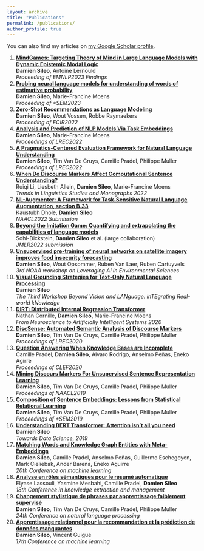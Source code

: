 ```yaml
---
layout: archive
title: "Publications"
permalink: /publications/
author_profile: true
---
```


You can also find my articles on [my Google Scholar profile](https://scholar.google.com/citations?user=SIJPeoYAAAAJ&hl=en).
<ol>
<li><b> <a href="https://arxiv.org/abs/2305.03353">MindGames: Targeting Theory of Mind in Large Language Models with Dynamic Epistemic Modal Logic</a></b> <br> 
    <b>Damien Sileo</b>, Antoine Lernould<br> 
    <i>Proceeding of EMNLP2023 Findings</i><br></li>
<li><b> <a href="https://aclanthology.org/2023.starsem-1.41/">Probing neural language models for understanding of words of estimative probability</a></b> <br> 
    <b>Damien Sileo</b>, Marie-Francine Moens<br> 
    <i>Proceeding of *SEM2023</i><br></li>
<li><b> <a href="https://arxiv.org/abs/2112.04184">Zero-Shot Recommendations as Language Modeling</a></b> <br> 
    <b>Damien Sileo</b>, Wout Vossen, Robbe Raymaekers<br> 
    <i>Proceeding of ECIR2022</i><br></li>
<li><b> <a href="https://arxiv.org/abs/2112.05647">Analysis and Prediction of NLP Models Via Task Embeddings</a></b> <br> 
    <b>Damien Sileo</b>, Marie-Francine Moens<br> 
    <i>Proceedings of LREC2022</i><br></li>
<li><b> <a href="https://www.dropbox.com/s/qjnqjbnaaduf10k/pragmeval.pdf?dl=0">A Pragmatics-Centered Evaluation Framework for Natural Language Understanding</a></b> <br> 
    <b>Damien Sileo</b>, Tim Van De Cruys, Camille Pradel, Philippe Muller<br> 
    <i>Proceedings of LREC2022</i><br></li>
<li><b> <a href="https://www.dropbox.com/s/asj4hwmiymufk0j/markers_sentence_understanding.pdf?dl=0">When Do Discourse Markers Affect Computational Sentence Understanding?</a></b> <br> 
    Ruiqi Li, Liesbeth Allein, <b>Damien Sileo</b>, Marie-Francine Moens<br> 
    <i>Trends in Linguistics Studies and Monographs 2022</i><br></li>
<li><b> <a href="https://arxiv.org/abs/2112.02721">NL-Augmenter: A Framework for Task-Sensitive Natural Language Augmentation, section B.33</a></b> <br> 
    Kaustubh Dhole, <b>Damien Sileo</b><br> 
    <i>NAACL2022 Submission</i><br></li>
<li><b> <a href="https://arxiv.org/abs/2206.04615">Beyond the Imitation Game: Quantifying and extrapolating the capabilities of language models</a></b> <br> 
    Sohl-Dickstein, <b>Damien Sileo</b> et al. (large collaboration)<br> 
    <i>JMLR2022 submission</i><br></li>
<li><b> <a href="https://static.sched.com/hosted_files/2021noaaaiworkshop/32/2021-09-14_3A_Sileo_NOAA-AI-Workshop.pdf">  Unsupervised pre-training of neural networks on satellite imagery improves food insecurity forecasting </a></b> <br> 
    <b>Damien Sileo</b>,  Wout Opsommer, Ruben Van Laer, Ruben Cartuyvels<br> 
    <i>3rd NOAA workshop on Leveraging AI in Environmental Sciences</i><br></li>
<li><b> <a href="https://aclanthology.org/2021.lantern-1.2.pdf">Visual Grounding Strategies for Text-Only Natural Language Processing</a></b> <br> 
    <b>Damien Sileo</b><br> 
    <i>The Third Workshop Beyond Vision and LANguage: inTEgrating Real-world kNowledge</i><br></li>
<li><b> <a href="https://lirias.kuleuven.be/retrieve/620742"> DIRT: Distributed Internal Regression Transformer </a></b> <br> 
    Nathan Cornille, <b>Damien Sileo</b>, Marie-Francine Moens <br> 
    <i>From Neuroscience to Artificially Intelligent Systems 2020</i><br></li>
<li><b> <a href="https://www.aclweb.org/anthology/S19-1004/">DiscSense: Automated Semantic Analysis of Discourse Markers	</a></b> <br> 
    <b>Damien Sileo</b>, Tim Van De Cruys, Camille Pradel,  Philippe Muller<br> 
    <i>Proceedings of LREC2020</i><br></li>
<li><b> <a href="https://link.springer.com/chapter/10.1007/978-3-030-58219-7_4">Question Answering When Knowledge Bases are Incomplete	</a></b> <br> 
    Camille Pradel, <b>Damien Sileo</b>, Álvaro Rodrigo, Anselmo Peñas, Eneko Agirre<br> 
    <i>Proceedings of CLEF2020</i><br></li>
<li><b> <a href="https://www.aclweb.org/anthology/N19-1351">Mining Discours Markers For Unsupervised Sentence Representation Learning	</a></b> <br> 
    <b>Damien Sileo</b>, Tim Van De Cruys, Camille Pradel, Philippe Muller<br> 
    <i>Proceedings of NAACL2019</i><br></li>
<li><b> <a href="https://www.aclweb.org/anthology/S19-1004/">Composition of Sentence Embeddings: Lessons from Statistical Relational Learning	</a></b> <br> 
    <b>Damien Sileo</b>, Tim Van De Cruys, Camille Pradel, Philippe Muller<br> 
    <i>Proceedings of *SEM2019</i><br></li>
<li><b> <a href="https://medium.com/synapse-dev/understanding-bert-transformer-attention-isnt-all-you-need-5839ebd396db">Understanding BERT Transformer: Attention isn’t all you need</a></b> <br> 
    <b>Damien Sileo</b><br> 
    <i>Towards Data Science, 2019</i><br></li>
<li><b> <a href="http://ixa.eus/sites/default/files/dokumentuak/12902/cap-lihilith.pdf">Matching Words and Knowledge Graph Entities with Meta-Embeddings</a></b> <br> 
    <b>Damien Sileo</b>, Camille Pradel, Anselmo Peñas, Guillermo Eschegoyen, Mark Cieliebak, Ander Barena, Eneko Aguirre<br> 
    <i>20th Conference on machine learning</i><br></li>
<li><b> <a href="https://editions-rnti.fr/?inprocid=1002384">Analyse en rôles sémantiques pour le résumé automatique</a></b> <br> 
    Elyase Lassouli, Yasmine Mesbahi, Camille Pradel, <b>Damien Sileo</b><br> 
    <i>18th Conference in knowledge extraction and management</i><br></li>
<li><b> <a href="http://taln2017.cnrs.fr/wp-content/uploads/2017/06/actes_TALN_2017-vol2.pdf">Changement stylistique de phrases par apprentissage faiblement supervisé	</a></b> <br> 
    <b>Damien Sileo</b>, Tim Van De Cruys, Camille Pradel, Philippe Muller<br> 
    <i>24th Conference on natural language processing</i><br></li>
<li><b> <a href="https://hal.archives-ouvertes.fr/hal-01356356">Apprentissage relationnel pour la recommandation et la prédiction de données manquantes</a></b> <br> 
    <b>Damien Sileo</b>, Vincent Guigue<br> 
    <i>17th Conference on machine learning</i><br></li>
<ol>
